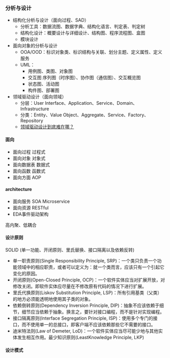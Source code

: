 
### 分析与设计
* 结构化分析与设计（面向过程、SAD）
  - 分析工具：数据流图、数据字典、结构化语言、判定表、判定树
  - 结构化设计：概要设计与详细设计、结构图、程序流程图、盒图
  - 模块设计
* 面向对象的分析与设计
  - OOA/OOD：标识对象类、标识结构与关联、划分主题、定义属性、定义服务 
  - UML：
    - 用例图、类图、对象图
    - 交互图 序列图（时序图）、协作图（通信图）、交互概览图
    - 状态图、活动图
    - 构件图、部署图
* 领域驱动设计（面向领域）
  - 分层：User Interface、Application、Service、Domain、Infrastructure
  - 分类：Entity、Value Object、Aggregate、Service、Factory、Repository
  - [领域驱动设计到底难在哪？](https://www.jianshu.com/p/ab80cb9f307c?from=groupmessage)

#### 面向
* 面向过程 过程式
* 面向对象 对象式
* 面向数据表 数据式
* 面向函数 函数式
* 面向方面 AOP

#### architecture
* 面向服务 SOA Microservice
* 面向资源 RESTful
* EDA事件驱动架构

高内聚、低耦合

#### 设计原则
SOLID (单一功能、开闭原则、里氏替换、接口隔离以及依赖反转)
* 单一职责原则(Single Responsibility Principle, SRP)：一个类只负责一个功能领域中的相应职责，或者可以定义为：就一个类而言，应该只有一个引起它变化的原因。
* 开闭原则(Open-Closed Principle, OCP)：一个软件实体应当对扩展开放，对修改关闭。即软件实体应尽量在不修改原有代码的情况下进行扩展。
* 里氏代换原则(Liskov Substitution Principle, LSP)：所有引用基类（父类）的地方必须能透明地使用其子类的对象。
* 依赖倒转原则(Dependency Inversion  Principle, DIP)：抽象不应该依赖于细节，细节应当依赖于抽象。换言之，要针对接口编程，而不是针对实现编程。
* 接口隔离原则(Interface  Segregation Principle, ISP)：使用多个专门的接口，而不使用单一的总接口，即客户端不应该依赖那些它不需要的接口。
* 迪米特法则(Law of  Demeter, LoD)：一个软件实体应当尽可能少地与其他实体发生相互作用。最少知识原则(LeastKnowledge Principle, LKP)

#### 设计模式